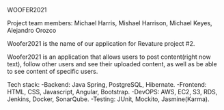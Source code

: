 WOOFER2021

Project team members: Michael Harris, Mishael Harrison, Michael Keyes, Alejandro Orozco

Woofer2021 is the name of our application for Revature project #2.

Woofer2021 is an application that allows users to post content(right now text), follow other
users and see their uploaded content, as well as be able to see content of specific users.

Tech stack:
-Backend: Java Spring, PostgreSQL, Hibernate.
-Frontend: HTML, CSS, Javascript, Angular, Bootstrap.
-DevOPS: AWS, EC2, S3, RDS, Jenkins, Docker, SonarQube.
-Testing: JUnit, Mockito, Jasmine(Karma).